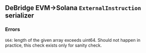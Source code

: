 ## DeBridge EVM->Solana `ExternalInstruction` serializer

### Errors

`U64`: length of the given array exceeds uint64. Should not happen in practice, this check exists only for sanity check.